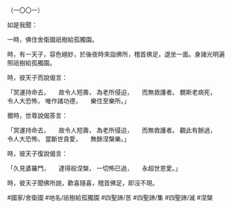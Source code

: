 （一〇〇一）

如是我聞：

一時，佛住舍衛國祇樹給孤獨園。

時，有一天子，容色絕妙，於後夜時來詣佛所，稽首佛足，退坐一面。身諸光明遍照祇樹給孤獨園。

時，彼天子而說偈言：

「冥運持命去，　　故令人短壽，
為老所侵迫，　　而無救護者。
覩斯老病死，　　令人大恐怖，
唯作諸功德，　　樂住至樂所。」

爾時，世尊說偈答言：

「冥運持命去，　　故令人短壽，
為老所侵迫，　　而無救護者。
觀此有餘過，　　令人大恐怖，
當斷世貪愛，　　無餘涅槃樂。」

時，彼天子復說偈言：

「久見婆羅門，　　逮得般涅槃，
一切怖已過，　　永超世恩愛。」

時，彼天子聞佛所說，歡喜隨喜，稽首佛足，即沒不現。

#國家/舍衛國
#地名/祇樹給孤獨園
#四聖諦/苦
#四聖諦/集
#四聖諦/滅
#涅槃
